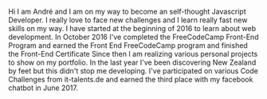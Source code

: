 Hi I am André and I am on my way to become an self-thought Javascript Developer.
I really love to face new challenges and I learn really fast new skills
on my way.
I have started at the beginning of 2016 to learn about web development.
In October 2016 I've completed the FreeCodeCamp Front-End Program and earned the Front End
FreeCodeCamp program and finished the Front-End Certificate
Since then I am realizing various personal projects to show on my portfolio.
In the last year I've been discovering New Zealand by feet but this didn't stop me developing. I've participated on various Code Challenges from it-talents.de and earned the third place with my facebook chatbot in June 2017.
